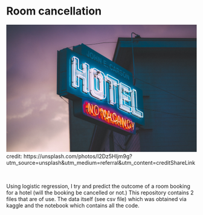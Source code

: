 # Room cancellation

<img src="https://github.com/christopherjkbooth/cancellation-prediction/blob/main/keem-ibarra-I2Dz5Hljm9g-unsplash.jpg" alt="Alt text" title="Optional title">
credit: https://unsplash.com/photos/I2Dz5Hljm9g?utm_source=unsplash&utm_medium=referral&utm_content=creditShareLink

<p>&nbsp;</p>Using logistic regression, I try and predict the outcome of a room booking for a hotel (will the booking be cancelled or not.)
This repository contains 2 files that are of use. The data itself (see csv file) which was obtained via kaggle and the notebook which contains all the code. 

